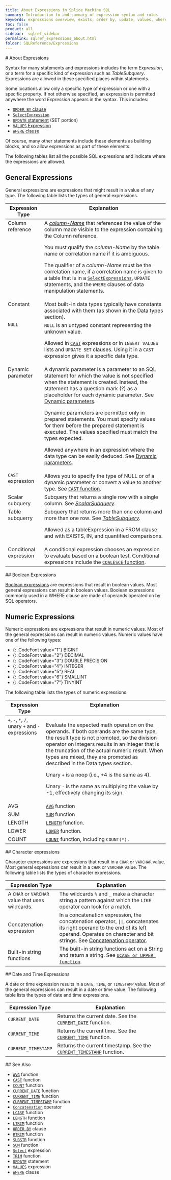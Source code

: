 ```yaml
---
title: About Expressions in Splice Machine SQL
summary: Introduction to and summary of expression syntax and rules
keywords: expressions overview, exists, order by, update, values, where
toc: false
product: all
sidebar:  sqlref_sidebar
permalink: sqlref_expressions_about.html
folder: SQLReference/Expressions
---
```

<section>
<div class="TopicContent" data-swiftype-index="true" markdown="1">
# About Expressions

Syntax for many statements and expressions includes the term
*Expression*, or a term for a specific kind of expression such as
<var>TableSubquery</var>. Expressions are allowed in these specified
places within statements.

Some locations allow only a specific type of expression or one with a
specific property. If not otherwise specified, an expression is
permitted anywhere the word *Expression* appears in the syntax. This
includes:

* [`ORDER BY` clause](sqlref_clauses_orderby.html)
* [`SelectExpression`](sqlref_expressions_select.html)
* [`UPDATE` statement](sqlref_statements_update.html) (SET portion)
* [`VALUES` Expression](sqlref_expressions_values.html)
* [`WHERE` clause](sqlref_clauses_where.html)

Of course, many other statements include these elements as building
blocks, and so allow expressions as part of these elements.

The following tables list all the possible SQL expressions and indicate
where the expressions are allowed.

## General Expressions

General expressions are expressions that might result in a value of any
type. The following table lists the types of general expressions.

<table summary="Types of general expressions in Splice Machine SQL">
                <col />
                <col />
                <thead>
                    <tr>
                        <th style="vertical-align:top"><strong>Expression Type</strong>
                        </th>
                        <th style="vertical-align:top"><strong>Explanation</strong>
                        </th>
                    </tr>
                </thead>
                <tbody>
                    <tr>
                        <td style="vertical-align:top">Column reference</td>
                        <td style="vertical-align:top">A <a href="sqlref_identifiers_types.html#ColumnName"><var>column-Name</var></a> that 					references the value of the column made visible to the expression containing the Column reference.
					<p>You must qualify the <var>column-Name</var> by the table name or correlation name if it is ambiguous.</p><p>The qualifier of a <var>column-Name</var> must be the correlation name, if a correlation name is given to a table that is in a <a href="sqlref_expressions_select.html"><code>SelectExpressions</code></a>, <code>UPDATE</code> statements, and the <code>WHERE</code> clauses of data manipulation statements.</p></td>
                    </tr>
                    <tr>
                        <td style="vertical-align:top">Constant</td>
                        <td style="vertical-align:top">Most built-in data types typically have constants associated with them (as shown in the Data types section). </td>
                    </tr>
                    <tr>
                        <td style="vertical-align:top"><code>NULL</code>
                        </td>
                        <td style="vertical-align:top"><code>NULL</code> is an untyped constant representing the unknown value.
					<p>Allowed in <a href="sqlref_builtinfcns_cast.html"><code>CAST</code></a> expressions or in <code>INSERT VALUES</code> lists and <code>UPDATE SET</code> clauses. Using it in a <code>CAST</code> expression gives it a specific data type.</p></td>
                    </tr>
                    <tr>
                        <td style="vertical-align:top">Dynamic parameter</td>
                        <td style="vertical-align:top">A dynamic parameter is a parameter to an SQL statement for which the value is not specified when the statement is created. Instead, the statement has a question mark (?) as a placeholder for each dynamic parameter. 	See <a href="sqlref_expressions_dynamicparams.html">Dynamic parameters</a>.
					<p>Dynamic parameters are permitted only in prepared statements. You must specify values for them before the prepared statement is executed. The values specified must match the types expected.</p><p>Allowed anywhere in an expression where the data type can be easily deduced. See <a href="sqlref_expressions_dynamicparams.html">Dynamic parameters</a>.</p></td>
                    </tr>
                    <tr>
                        <td style="vertical-align:top"><code>CAST</code> expression</td>
                        <td style="vertical-align:top">Allows you to specify the type of NULL or of a dynamic parameter or convert a value to another type. See <a href="sqlref_builtinfcns_cast.html"><code>CAST</code> function</a>.</td>
                    </tr>
                    <tr>
                        <td style="vertical-align:top">Scalar subquery</td>
                        <td style="vertical-align:top">Subquery that returns a single row with a single column. See <em><a href="sqlref_queries_scalarsubquery.html">ScalarSubquery</a>.</em></td>
                    </tr>
                    <tr>
                        <td style="vertical-align:top">Table subquerry</td>
                        <td style="vertical-align:top">Subquery that returns more than one column and more than one row. See <em><a href="sqlref_queries_tablesubquery.html">TableSubquery</a>.</em><p>Allowed as a tableExpression in a FROM clause and with EXISTS, IN, and quantified comparisons.</p></td>
                    </tr>
                    <tr>
                        <td style="vertical-align:top">Conditional expression</td>
                        <td style="vertical-align:top">A conditional expression chooses an expression to evaluate based on a boolean test. Conditional expressions include the <a href="sqlref_builtinfcns_coalesce.html"><code>COALESCE</code> function</a>.</td>
                    </tr>
                </tbody>
            </table>
## Boolean Expressions

[Boolean expressions](sqlref_expressions_boolean.html) are expressions
that result in boolean values. Most general expressions can result in
boolean values. Boolean expressions commonly used in a WHERE clause are
made of operands operated on by SQL operators.

## Numeric Expressions

Numeric expressions are expressions that result in numeric values. Most
of the general expressions can result in numeric values. Numeric values
have one of the following types:

* {: .CodeFont value="1"} BIGINT
* {: .CodeFont value="2"} DECIMAL
* {: .CodeFont value="3"} DOUBLE PRECISION
* {: .CodeFont value="4"} INTEGER
* {: .CodeFont value="5"} REAL
* {: .CodeFont value="6"} SMALLINT
* {: .CodeFont value="7"} TINYINT

The following table lists the types of numeric expressions.

<table summary="Numeric expression types">
                <col />
                <col />
                <thead>
                    <tr>
                        <th style="vertical-align:top"><strong>Expression Type</strong>
                        </th>
                        <th style="vertical-align:top"><strong>Explanation</strong>
                        </th>
                    </tr>
                </thead>
                <tbody>
                    <tr>
                        <td style="vertical-align:top"> <code>+</code>, <code>-</code>, <code>*</code>, <code>/</code>,<br /> unary <code>+</code> and <code>-</code> expressions</td>
                        <td style="vertical-align:top">
                            <p>Evaluate the expected math operation on the operands. If both operands are the same type, the result type is not promoted, so the division operator on integers results in an integer that is the truncation of the actual numeric result. When types are mixed, they are promoted as described in the Data types section.
					</p>
                            <p>Unary <code>+</code> is a noop (i.e., +4 is the same as 4). </p>
                            <p>Unary <code>-</code> is the same as multiplying the value by -1, effectively changing its sign.</p>
                        </td>
                    </tr>
                    <tr>
                        <td style="vertical-align:top" class="CodeFont">AVG</td>
                        <td style="vertical-align:top"><a href="sqlref_builtinfcns_avg.html"><code>AVG</code></a> function</td>
                    </tr>
                    <tr>
                        <td style="vertical-align:top" class="CodeFont">SUM</td>
                        <td style="vertical-align:top"><a href="sqlref_builtinfcns_sum.html"><code>SUM</code></a> function</td>
                    </tr>
                    <tr>
                        <td style="vertical-align:top" class="CodeFont">LENGTH</td>
                        <td style="vertical-align:top"><a href="sqlref_builtinfcns_length.html"><code>LENGTH</code></a> function.</td>
                    </tr>
                    <tr>
                        <td style="vertical-align:top" class="CodeFont">LOWER</td>
                        <td style="vertical-align:top"><a href="sqlref_builtinfcns_lcase.html"><code>LOWER</code></a> function.</td>
                    </tr>
                    <tr>
                        <td style="vertical-align:top" class="CodeFont">COUNT</td>
                        <td style="vertical-align:top"><a href="sqlref_builtinfcns_count.html"><code>COUNT</code></a> function, including <code>COUNT(*).</code></td>
                    </tr>
                </tbody>
            </table>
## Character expressions

Character expressions are expressions that result in a `CHAR` or
`VARCHAR` value. Most general expressions can result in a `CHAR` or
`VARCHAR` value. The following table lists the types of character
expressions.

<table summary="Character expression types">
                <col />
                <col />
                <thead>
                    <tr>
                        <th style="vertical-align:top"><strong>Expression Type</strong>
                        </th>
                        <th style="vertical-align:top"><strong>Explanation</strong>
                        </th>
                    </tr>
                </thead>
                <tbody>
                    <tr>
                        <td>A <code>CHAR</code> or <code>VARCHAR</code> value that uses wildcards. </td>
                        <td>The wildcards <code>%</code> and <code>_</code> make a character string a pattern against which the <code>LIKE</code> operator can look for a match.</td>
                    </tr>
                    <tr>
                        <td>Concatenation expression</td>
                        <td>In a concatenation expression, the concatenation operator, <code>||</code>, concatenates its right operand to the end of its left operand. Operates on character and bit strings. See <a href="sqlref_builtinfcns_concat.html">Concatenation operator</a>.</td>
                    </tr>
                    <tr>
                        <td>Built-in string functions</td>
                        <td>The built-in string functions act on a String and return a string. See <a href="sqlref_builtinfcns_ucase.html"><code>UCASE or UPPER function</code></a>.</td>
                    </tr>
                </tbody>
            </table>
## Date and Time Expressions

A date or time expression results in a `DATE`, `TIME`, or `TIMESTAMP`
value. Most of the general expressions can result in a date or time
value. The following table lists the types of date and time expressions.

<table summary="Date and time expression types">
                <col />
                <col />
                <thead>
                    <tr>
                        <th><strong>Expression Type</strong>
                        </th>
                        <th><strong>Explanation</strong>
                        </th>
                    </tr>
                </thead>
                <tbody>
                    <tr>
                        <td><code>CURRENT_DATE</code></td>
                        <td>Returns the current date. See the <a href="sqlref_builtinfcns_currentdate.html"><code>CURRENT_DATE</code></a> function.</td>
                    </tr>
                    <tr>
                        <td><code>CURRENT_TIME</code></td>
                        <td>Returns the current time. See the <a href="sqlref_builtinfcns_currenttime.html"><code>CURRENT_TIME</code></a> function.</td>
                    </tr>
                    <tr>
                        <td><code>CURRENT_TIMESTAMP</code></td>
                        <td>Returns the current timestamp. See the <a href="sqlref_builtinfcns_currenttimestamp.html"><code>CURRENT_TIMESTAMP</code></a> function.</td>
                    </tr>
                </tbody>
            </table>
## See Also

* [`AVG`](sqlref_builtinfcns_avg.html) function
* [`CAST`](sqlref_builtinfcns_cast.html) function
* [`COUNT`](sqlref_builtinfcns_count.html) function
* [`CURRENT_DATE`](sqlref_builtinfcns_currentdate.html) function
* [`CURRENT_TIME`](sqlref_builtinfcns_currenttime.html) function
* [`CURRENT_TIMESTAMP`](sqlref_builtinfcns_currenttimestamp.html)
  function
* [`Concatenation`](sqlref_builtinfcns_concat.html) operator
* [`LCASE`](sqlref_builtinfcns_lcase.html) function
* [`LENGTH`](sqlref_builtinfcns_length.html) function
* [`LTRIM`](sqlref_builtinfcns_ltrim.html) function
* [`ORDER BY`](sqlref_clauses_orderby.html) clause
* [`RTRIM`](sqlref_builtinfcns_rtrim.html) function
* [`SUBSTR`](sqlref_builtinfcns_substr.html) function
* [`SUM`](sqlref_builtinfcns_sum.html) function
* [`Select`](sqlref_expressions_select.html) expression
* [`TRIM`](sqlref_builtinfcns_trim.html) function
* [`UPDATE`](sqlref_statements_update.html) statement
* [`VALUES`](sqlref_expressions_values.html) expression
* [`WHERE`](sqlref_clauses_where.html) clause

</div>
</section>
